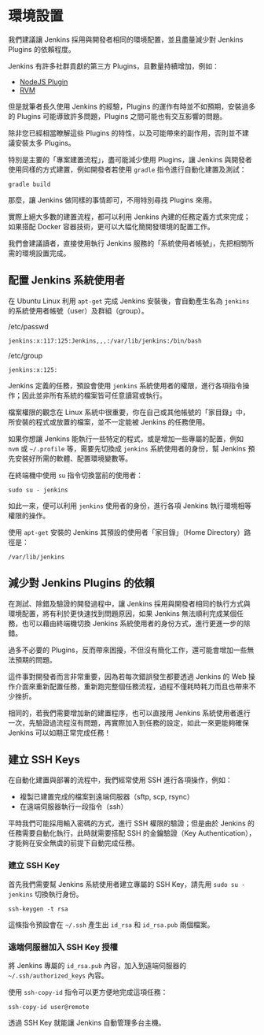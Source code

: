 環境設置
=========

我們建議讓 Jenkins 採用與開發者相同的環境配置，並且盡量減少對 Jenkins Plugins 的依賴程度。

Jenkins 有許多社群貢獻的第三方 Plugins，且數量持續增加，例如：

- [NodeJS Plugin](https://wiki.jenkins-ci.org/display/JENKINS/NodeJS+Plugin)
- [RVM](https://wiki.jenkins-ci.org/display/JENKINS/RVM+Plugin)

但是就筆者長久使用 Jenkins 的經驗，Plugins 的運作有時並不如預期，安裝過多的 Plugins 可能導致許多問題，Plugins 之間可能也有交互影響的問題。

除非您已經相當瞭解這些 Plugins 的特性，以及可能帶來的副作用，否則並不建議安裝太多 Plugins。

特別是主要的「專案建置流程」，盡可能減少使用 Plugins，讓 Jenkins 與開發者使用同樣的方式建置，例如開發者若使用 `gradle` 指令進行自動化建置及測試：

```
gradle build
```

那麼，讓 Jenkins 做同樣的事情即可，不用特別尋找 Plugins 來用。

實際上絕大多數的建置流程，都可以利用 Jenkins 內建的任務定義方式來完成；如果搭配 Docker 容器技術，更可以大幅化簡開發環境的配置工作。

我們會建議讀者，直接使用執行 Jenkins 服務的「系統使用者帳號」，先把相關所需的環境設置完成。

配置 Jenkins 系統使用者
---------------------

在 Ubuntu Linux 利用 `apt-get` 完成 Jenkins 安裝後，會自動產生名為 `jenkins` 的系統使用者帳號（user）及群組（group）。

/etc/passwd

```
jenkins:x:117:125:Jenkins,,,:/var/lib/jenkins:/bin/bash
```

/etc/group

```
jenkins:x:125:
```

Jenkins 定義的任務，預設會使用 `jenkins` 系統使用者的權限，進行各項指令操作；因此並非所有系統的檔案皆可任意讀寫或執行。

檔案權限的觀念在 Linux 系統中很重要，你在自己或其他帳號的「家目錄」中，所安裝的程式或放置的檔案，並不一定能被 Jenkins 的任務使用。

如果你想讓 Jenkins 能執行一些特定的程式，或是增加一些專屬的配置，例如 `nvm` 或 `~/.profile` 等，需要先切換成 `jenkins` 系統使用者的身份，幫 Jenkins 預先安裝好所需的軟體、配置環境變數等。

在終端機中使用 `su` 指令切換當前的使用者：

```
sudo su - jenkins
```

如此一來，便可以利用 `jenkins` 使用者的身份，進行各項 Jenkins 執行環境相等權限的操作。

使用 `apt-get` 安裝的 Jenkins 其預設的使用者「家目錄」（Home Directory）路徑是：

```
/var/lib/jenkins
```

## 減少對 Jenkins Plugins 的依賴

在測試、除錯及驗證的開發過程中，讓 Jenkins 採用與開發者相同的執行方式與環境配置，將有利於更快速找到問題原因，如果 Jenkins 無法順利完成某個任務，也可以藉由終端機切換 Jenkins 系統使用者的身份方式，進行更進一步的除錯。

過多不必要的 Plugins，反而帶來困擾，不但沒有簡化工作，還可能會增加一些無法預期的問題。

這件事對開發者而言非常重要，因為若每次錯誤發生都要透過 Jenkins 的 Web 操作介面來重新配置任務，重新跑完整個任務流程，過程不僅耗時耗力而且也帶來不少挫折。

相同的，若我們需要增加新的建置程序，也可以直接用 Jenkins 系統使用者進行一次，先驗證過流程沒有問題，再實際加入到任務的設定，如此一來更能夠確保 Jenkins 可以如期正常完成任務！

建立 SSH Keys
-------------

在自動化建置與部署的流程中，我們經常使用 SSH 進行各項操作，例如：

* 複製已建置完成的檔案到遠端伺服器（sftp, scp, rsync）
* 在遠端伺服器執行一段指令（ssh）

平時我們可能採用輸入密碼的方式，進行 SSH 權限的驗證；但是由於 Jenkins 的任務需要自動化執行，此時就需要搭配 SSH 的金鑰驗證（Key Authentication），才能夠在安全無虞的前提下自動完成任務。

### 建立 SSH Key

首先我們需要幫 Jenkins 系統使用者建立專屬的 SSH Key，請先用 `sudo su - jenkins` 切換執行身份。

`ssh-keygen -t rsa`

這條指令預設會在 `~/.ssh` 產生出 `id_rsa` 和 `id_rsa.pub` 兩個檔案。

### 遠端伺服器加入 SSH Key 授權

將 Jenkins 專屬的 `id_rsa.pub` 內容，加入到遠端伺服器的 `~/.ssh/authorized_keys` 內容。

使用 `ssh-copy-id` 指令可以更方便地完成這項任務：

```
ssh-copy-id user@remote
```

透過 SSH Key 就能讓 Jenkins 自動管理多台主機。
